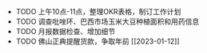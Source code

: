 - TODO 上午10点-11点，整理OKR表格，制订工作计划
- TODO 调查吡唑环、巴西市场玉米大豆种植面积和用药信息
- TODO 月报数据检查、增加细节
- TODO 佛山正典提醒货款，争取年前 [[2023-01-12]]